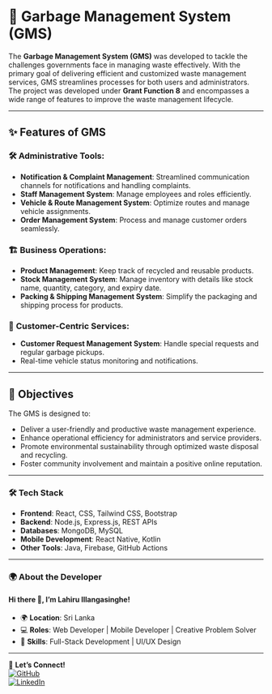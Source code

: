 # 🚀 Garbage Management System (GMS)  

The **Garbage Management System (GMS)** was developed to tackle the challenges governments face in managing waste effectively. With the primary goal of delivering efficient and customized waste management services, GMS streamlines processes for both users and administrators. The project was developed under **Grant Function 8** and encompasses a wide range of features to improve the waste management lifecycle.

---

## ✨ Features of GMS  
### 🛠️ **Administrative Tools:**  
- **Notification & Complaint Management**: Streamlined communication channels for notifications and handling complaints.  
- **Staff Management System**: Manage employees and roles efficiently.  
- **Vehicle & Route Management System**: Optimize routes and manage vehicle assignments.  
- **Order Management System**: Process and manage customer orders seamlessly.  

### 🏗️ **Business Operations:**  
- **Product Management**: Keep track of recycled and reusable products.  
- **Stock Management System**: Manage inventory with details like stock name, quantity, category, and expiry date.  
- **Packing & Shipping Management System**: Simplify the packaging and shipping process for products.  

### 🤝 **Customer-Centric Services:**  
- **Customer Request Management System**: Handle special requests and regular garbage pickups.  
- Real-time vehicle status monitoring and notifications.  

---

## 🌟 Objectives  
The GMS is designed to:  
- Deliver a user-friendly and productive waste management experience.  
- Enhance operational efficiency for administrators and service providers.  
- Promote environmental sustainability through optimized waste disposal and recycling.  
- Foster community involvement and maintain a positive online reputation.  

---

### 🛠️ Tech Stack  
- **Frontend**: React, CSS, Tailwind CSS, Bootstrap  
- **Backend**: Node.js, Express.js, REST APIs  
- **Databases**: MongoDB, MySQL  
- **Mobile Development**: React Native, Kotlin  
- **Other Tools**: Java, Firebase, GitHub Actions  

---

### 🌍 About the Developer  
#### Hi there 👋, I’m **Lahiru Illangasinghe**!  
- 🌍 **Location**: Sri Lanka  
- 💻 **Roles**: Web Developer | Mobile Developer | Creative Problem Solver  
- 🔧 **Skills**: Full-Stack Development | UI/UX Design  

---

🚀 **Let’s Connect!**  
[![GitHub](https://cdn.jsdelivr.net/npm/simple-icons@3.0.1/icons/github.svg)](https://github.com/LAHIRUKBI)  
[![LinkedIn](https://cdn.jsdelivr.net/npm/simple-icons@3.0.1/icons/linkedin.svg)](https://linkedin.com/in/lahiru-illangasinghe)  
